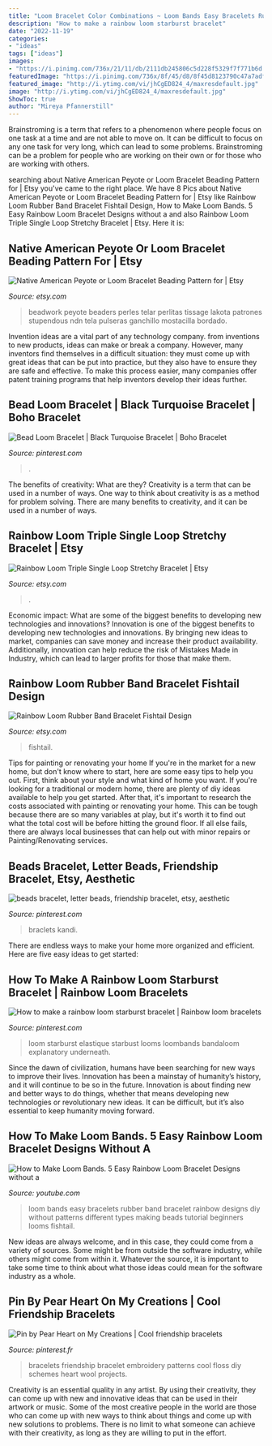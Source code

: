 ```yaml
---
title: "Loom Bracelet Color Combinations ~ Loom Bands Easy Bracelets Rubber Band Bracelet Rainbow Designs Diy Without Patterns Different Types Making Beads Tutorial Beginners Looms Fishtail"
description: "How to make a rainbow loom starburst bracelet"
date: "2022-11-19"
categories:
- "ideas"
tags: ["ideas"]
images:
- "https://i.pinimg.com/736x/21/11/db/2111db245806c5d228f5329f7f771b6d.jpg"
featuredImage: "https://i.pinimg.com/736x/8f/45/d8/8f45d8123790c47a7adf1594c2dad5e9--rubber-band-crafts-rubber-bands.jpg"
featured_image: "http://i.ytimg.com/vi/jhCgED824_4/maxresdefault.jpg"
image: "http://i.ytimg.com/vi/jhCgED824_4/maxresdefault.jpg"
ShowToc: true
author: "Mireya Pfannerstill"
---
```



Brainstroming is a term that refers to a phenomenon where people focus on one task at a time and are not able to move on. It can be difficult to focus on any one task for very long, which can lead to some problems. Brainstroming can be a problem for people who are working on their own or for those who are working with others.

	

		
searching about Native American Peyote or Loom Bracelet Beading Pattern for | Etsy you've came to the right place. We have 8 Pics about Native American Peyote or Loom Bracelet Beading Pattern for | Etsy like Rainbow Loom Rubber Band Bracelet Fishtail Design, How to Make Loom Bands. 5 Easy Rainbow Loom Bracelet Designs without a and also Rainbow Loom Triple Single Loop Stretchy Bracelet | Etsy. Here it is:
		
    
## Native American Peyote Or Loom Bracelet Beading Pattern For | Etsy

<img loading=lazy src="https://i.etsystatic.com/5961835/r/il/f494e4/943981052/il_794xN.943981052_1fwx.jpg" onerror="this.onerror=null;this.src='https://tse2.mm.bing.net/th?id=OIP.X2Scr-YqC0FsFU0eI5ZzjwHaT_&amp;pid=15.1';" alt="Native American Peyote or Loom Bracelet Beading Pattern for | Etsy">

_Source: etsy.com_

>beadwork peyote beaders perles telar perlitas tissage lakota patrones stupendous ndn tela pulseras ganchillo mostacilla bordado. 

	

Invention ideas are a vital part of any technology company. from inventions to new products, ideas can make or break a company. However, many inventors find themselves in a difficult situation: they must come up with great ideas that can be put into practice, but they also have to ensure they are safe and effective. To make this process easier, many companies offer patent training programs that help inventors develop their ideas further.

    
## Bead Loom Bracelet | Black Turquoise Bracelet | Boho Bracelet

<img loading=lazy src="https://i.pinimg.com/736x/6c/38/20/6c3820e1167a44d3fdf8baf85f75c106.jpg" onerror="this.onerror=null;this.src='https://tse4.mm.bing.net/th?id=OIP.7oqqpTB2DSRZM2fleEeibQHaJ_&amp;pid=15.1';" alt="Bead Loom Bracelet | Black Turquoise Bracelet | Boho Bracelet">

_Source: pinterest.com_

>. 

	

The benefits of creativity: What are they?
Creativity is a term that can be used in a number of ways. One way to think about creativity is as a method for problem solving. There are many benefits to creativity, and it can be used in a number of ways.

    
## Rainbow Loom Triple Single Loop Stretchy Bracelet | Etsy

<img loading=lazy src="https://i.etsystatic.com/10570294/r/il/5f8765/1059905385/il_fullxfull.1059905385_p2sk.jpg" onerror="this.onerror=null;this.src='https://tse1.mm.bing.net/th?id=OIP.uj-nQyMqWLArf4KZQr48kwHaNK&amp;pid=15.1';" alt="Rainbow Loom Triple Single Loop Stretchy Bracelet | Etsy">

_Source: etsy.com_

>. 

	

Economic impact: What are some of the biggest benefits to developing new technologies and innovations?
Innovation is one of the biggest benefits to developing new technologies and innovations. By bringing new ideas to market, companies can save money and increase their product availability. Additionally, innovation can help reduce the risk of Mistakes Made in Industry, which can lead to larger profits for those that make them.

    
## Rainbow Loom Rubber Band Bracelet Fishtail Design

<img loading=lazy src="https://img.etsystatic.com/il/2aac6d/499319691/il_570xN.499319691_8gfr.jpg" onerror="this.onerror=null;this.src='https://tse2.mm.bing.net/th?id=OIP.Wbxs3saBjGZN-KnGY9S1dgHaHa&amp;pid=15.1';" alt="Rainbow Loom Rubber Band Bracelet Fishtail Design">

_Source: etsy.com_

>fishtail. 

	

Tips for painting or renovating your home
If you're in the market for a new home, but don't know where to start, here are some easy tips to help you out. First, think about your style and what kind of home you want. If you're looking for a traditional or modern home, there are plenty of diy ideas available to help you get started.
After that, it's important to research the costs associated with painting or renovating your home. This can be tough because there are so many variables at play, but it's worth it to find out what the total cost will be before hitting the ground floor. If all else fails, there are always local businesses that can help out with minor repairs or Painting/Renovating services.

    
## Beads Bracelet, Letter Beads, Friendship Bracelet, Etsy, Aesthetic

<img loading=lazy src="https://i.pinimg.com/736x/21/11/db/2111db245806c5d228f5329f7f771b6d.jpg" onerror="this.onerror=null;this.src='https://tse4.mm.bing.net/th?id=OIP.rw7ktpuhRXQmGqLOndfu_wHaI5&amp;pid=15.1';" alt="beads bracelet, letter beads, friendship bracelet, etsy, aesthetic">

_Source: pinterest.com_

>braclets kandi. 

	

There are endless ways to make your home more organized and efficient. Here are five easy ideas to get started:

    
## How To Make A Rainbow Loom Starburst Bracelet | Rainbow Loom Bracelets

<img loading=lazy src="https://i.pinimg.com/736x/8f/45/d8/8f45d8123790c47a7adf1594c2dad5e9--rubber-band-crafts-rubber-bands.jpg" onerror="this.onerror=null;this.src='https://tse4.mm.bing.net/th?id=OIP.Rcl62BF_tWTVGn9zGLiMewHaOq&amp;pid=15.1';" alt="How to make a rainbow loom starburst bracelet | Rainbow loom bracelets">

_Source: pinterest.com_

>loom starburst elastique starbust looms loombands bandaloom explanatory underneath. 

	

Since the dawn of civilization, humans have been searching for new ways to improve their lives. Innovation has been a mainstay of humanity’s history, and it will continue to be so in the future. Innovation is about finding new and better ways to do things, whether that means developing new technologies or revolutionary new ideas. It can be difficult, but it’s also essential to keep humanity moving forward.

    
## How To Make Loom Bands. 5 Easy Rainbow Loom Bracelet Designs Without A

<img loading=lazy src="http://i.ytimg.com/vi/jhCgED824_4/maxresdefault.jpg" onerror="this.onerror=null;this.src='https://tse2.mm.bing.net/th?id=OIP.gpxwn9ksCDQ2F8LJIKhjYAHaEK&amp;pid=15.1';" alt="How to Make Loom Bands. 5 Easy Rainbow Loom Bracelet Designs without a">

_Source: youtube.com_

>loom bands easy bracelets rubber band bracelet rainbow designs diy without patterns different types making beads tutorial beginners looms fishtail. 

	

New ideas are always welcome, and in this case, they could come from a variety of sources. Some might be from outside the software industry, while others might come from within it. Whatever the source, it is important to take some time to think about what those ideas could mean for the software industry as a whole.

    
## Pin By Pear Heart On My Creations | Cool Friendship Bracelets

<img loading=lazy src="https://i.pinimg.com/originals/1d/6b/9f/1d6b9f104e3978d89c25f2d32e1ba896.jpg" onerror="this.onerror=null;this.src='https://tse2.mm.bing.net/th?id=OIP.sA5of2OPZMFwUIwshjalLwHaJ4&amp;pid=15.1';" alt="Pin by Pear Heart on My Creations | Cool friendship bracelets">

_Source: pinterest.fr_

>bracelets friendship bracelet embroidery patterns cool floss diy schemes heart wool projects. 

	

Creativity is an essential quality in any artist. By using their creativity, they can come up with new and innovative ideas that can be used in their artwork or music. Some of the most creative people in the world are those who can come up with new ways to think about things and come up with new solutions to problems. There is no limit to what someone can achieve with their creativity, as long as they are willing to put in the effort.


